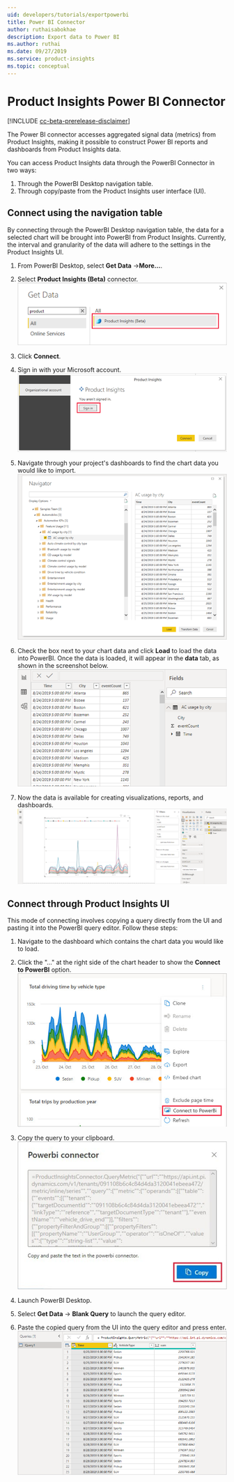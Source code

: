 ```yaml
---
uid: developers/tutorials/exportpowerbi
title: Power BI Connector
author: ruthaisabokhae
description: Export data to Power BI
ms.author: ruthai
ms.date: 09/27/2019
ms.service: product-insights
ms.topic: conceptual
---
```


# Product Insights Power BI Connector
[!INCLUDE [cc-beta-prerelease-disclaimer]( includes/cc-beta-prerelease-disclaimer.md)]

The Power BI connector accesses aggregated signal data (metrics) from Product Insights, making it possible to construct Power BI reports and dashboards from Product Insights data.  

You can access Product Insights data through the PowerBI Connector in two ways:  

1. Through the PowerBI Desktop navigation table.  
2. Through copy/paste from the Product Insights user interface (UI).

## Connect using the navigation table
By connecting through the PowerBI Desktop navigation table, the data for a selected chart will be brought into PowerBI from Product Insights. Currently, the interval and granularity of the data will adhere to the settings in the Product Insights UI.

1. From PowerBI Desktop, select **Get Data** ->**More...**.

2. Select **Product Insights (Beta)** connector.  
![get data window](media/getdatawindow.PNG)

3. Click **Connect**.

4. Sign in with your Microsoft account.  
![sigin](media/signin.PNG)

5. Navigate through your project's dashboards to find the chart data you would like to import.  
![nav table](media/navtable.PNG)

6. Check the box next to your chart data and click **Load** to load the data into PowerBI. Once the data is loaded, it will appear in the **data** tab, as shown in the screenshot below.  
![data tab](media/loadeddata.PNG)

7. Now the data is available for creating visualizations, reports, and dashboards.  
![powerbi chart](media/powerbichart.PNG)
	

## Connect through Product Insights UI

This mode of connecting involves copying a query directly from the UI and pasting it into the PowerBI query editor. Follow these steps:

1. Navigate to the dashboard which contains the chart data you would like to load.

2. Click the "..." at the right side of the chart header to show the **Connect to PowerBI** option.  
![portal connect](media/portalconnect.jpg)

3. Copy the query to your clipboard.  
![portal query copy](media/portalcopyquery.jpg)  

4. Launch PowerBI Desktop.

5. Select **Get Data** -> **Blank Query** to launch the query editor.

6. Paste the copied query from the UI into the query editor and press enter.  
![paste query editor](media/pastequeryeditor.PNG)

